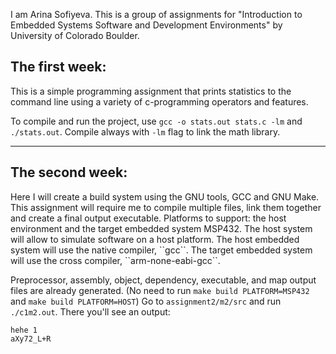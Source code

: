 I am Arina Sofiyeva. 
This is a group of assignments for "Introduction to Embedded Systems Software and Development Environments"
by University of Colorado Boulder.

<h2>The first week:</h2>
This is a simple programming assignment that prints statistics to the command line using a variety of c-programming operators and features.

To compile and run the project, use ``gcc -o stats.out stats.c -lm`` and ``./stats.out``.
Compile always with ``-lm`` flag to link the math library.

--------------------------------------------------------------------------
<h2>The second week:</h2>
Here I will create a build system using the GNU tools, GCC and GNU Make. 
This assignment will require me to compile multiple files, link them together and create a final output executable. 
Platforms to support: the host environment and the target embedded system MSP432. 
The host system will allow to simulate software on a host platform.
The host embedded system will use the native compiler, ``gcc``. 
The target embedded system will use the cross compiler, ``arm-none-eabi-gcc``.

Preprocessor, assembly, object, dependency, executable, and map output files are already generated.
(No need to run `make build PLATFORM=MSP432` and `make build PLATFORM=HOST`)
Go to `assignment2/m2/src` and run `./c1m2.out`. There you'll see an output:
````
hehe 1
aXy72_L+R
````


